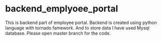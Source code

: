 # backend_emplyoee_portal
This is backend part of employee portal. Backend is created using python language with tornado famework. And to store data I have used Mysql database.
Please open master branch for the code.

